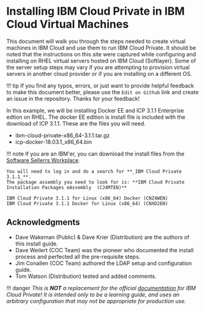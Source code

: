 # Installing IBM Cloud Private in IBM Cloud Virtual Machines

This document will walk you through the steps needed to create virtual machines in IBM Cloud and use them to run IBM Cloud Private. It should be noted that the instructions on this site were captured while configuring and installing on RHEL virtual servers hosted on IBM Cloud (Softlayer). Some of the server setup steps may vary if you are attempting to provision virtual servers in another cloud provider or if you are installing on a different OS. 

!!! tip
    If you find any typos, errors, or just want to provide helpful feedback to make this document better, please use the `Edit on Github` link and create an issue in the repository.  Thanks for your feedback!

In this example, we will be installing Docker EE and ICP 3.1.1 Enterprise edtion on RHEL. The docker EE edition is install file is included with the download of ICP 3.1.1. These are the files you will need. 

- ibm-cloud-private-x86_64-3.1.1.tar.gz  
- icp-docker-18.03.1_x86_64.bin

!!! note
    If you are an IBM'er, you can download the install files from the [Software Sellerrs Workplace](https://w3-03.ibm.com/software/xl/download/ticket.wss). 
    
    You will need to log in and do a search for **_IBM Cloud Private 3.1.1_**. 
    The package assembly you need to look for is: **IBM Cloud Private Installation Packages eAssembly  (CJ4MTEN)**

    IBM Cloud Private 3.1.1 for Linux (x86_64) Docker (CNZ4WEN)
    IBM Cloud Private 3.1.1 Docker for Linux (x86_64) (CNXD2EN)



## Acknowledgments
- Dave Wakeman (Public) & Dave Krier (Distribution) are the authors of this install guide.
- Dave Weilert (COC Team) was the pioneer who documented the install process and perfected all the pre-requisite steps.
- Jim Conallen (COC Team) authored the LDAP setup and configuration guide.
- Tom Watson (Distribution) tested and added comments.

!!! danger
    _This is **NOT** a replacement for the official [documentation](https://www.ibm.com/support/knowledgecenter/en/SSBS6K_3.1.1/kc_welcome_containers.html) for IBM Cloud Private!  It is intended only to be a learning guide, and uses an arbitrary configuration that may not be appropriate for production use._

